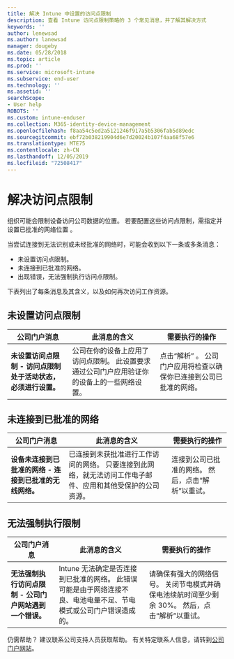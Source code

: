 ```yaml
---
title: 解决 Intune 中设置的访问点限制
description: 查看 Intune 访问点限制策略的 3 个常见消息，并了解其解决方式
keywords: ''
author: lenewsad
ms.author: lanewsad
manager: dougeby
ms.date: 05/28/2018
ms.topic: article
ms.prod: ''
ms.service: microsoft-intune
ms.subservice: end-user
ms.technology: ''
ms.assetid: ''
searchScope:
- User help
ROBOTS: ''
ms.custom: intune-enduser
ms.collection: M365-identity-device-management
ms.openlocfilehash: f8aa54c5ed2a5121246f917a5b5306fab5d89edc
ms.sourcegitcommit: ebf72b038219904d6e7d20024b107f4aa68f57e6
ms.translationtype: MTE75
ms.contentlocale: zh-CN
ms.lasthandoff: 12/05/2019
ms.locfileid: "72508417"
---
```

# <a name="resolve-access-point-restrictions"></a>解决访问点限制

组织可能会限制设备访问公司数据的位置。
若要配置这些访问点限制，需指定并设置已批准的网络位置  。  

当尝试连接到无法识别或未经批准的网络时，可能会收到以下一条或多条消息：

* 未设置访问点限制。
* 未连接到已批准的网络。
* 出现错误，无法强制执行访问点限制。

 下表列出了每条消息及其含义，以及如何再次访问工作资源。

## <a name="access-point-restrictions-not-set-up"></a>未设置访问点限制  
| 公司门户消息 | 此消息的含义 | 需要执行的操作                                                               
|------------------------|--------------------------|--------------------------|
| **未设置访问点限制 - 访问点限制处于活动状态，必须进行设置。** | 公司在你的设备上应用了访问点限制。 此设置要求通过公司门户应用验证你的设备上的一些网络设置。 | 点击“解析”  。 公司门户应用将检查以确保你已连接到公司已批准的网络。 |

## <a name="not-connected-to-an-approved-network"></a>未连接到已批准的网络  

| 公司门户消息 | 此消息的含义 | 需要执行的操作                                                                   
|------------------------|-----------------------------------|--------------------------|
| **设备未连接到已批准的网络 - 连接到已批准的无线网络。** | 已连接到未获批准进行工作访问的网络。 只要连接到此网络，就无法访问工作电子邮件、应用和其他受保护的公司资源。 | 连接到公司已批准的网络。  然后，点击“解析”以重试。 |

## <a name="restrictions-couldnt-be-enforced"></a>无法强制执行限制  

| 公司门户消息 | 此消息的含义 | 需要执行的操作                                                                      
|------------------------|-----------------------------------|--------------------------|
| **无法强制执行访问点限制 - 公司门户网站遇到一个错误。** | Intune 无法确定是否连接到已批准的网络。 此错误可能是由于网络连接不良、电池电量不足、节电模式或公司门户错误造成的。 | 请确保有强大的网络信号。 关闭节电模式并确保电池续航时间至少剩余 30%。  然后，点击“解析”以重试。 

仍需帮助？ 建议联系公司支持人员获取帮助。 有关特定联系人信息，请转到[公司门户网站](https://portal.manage.microsoft.com/#HelpDeskDialog)。
